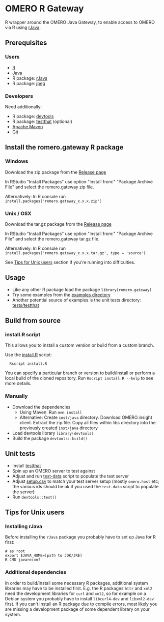 # OMERO R Gateway

R wrapper around the OMERO Java Gateway, to enable access to OMERO via R using [rJava](https://cran.r-project.org/web/packages/rJava/index.html).

## Prerequisites

### Users

* [R](https://www.r-project.org/)
* [Java](http://openjdk.java.net/)
* R package: [rJava](https://cran.r-project.org/web/packages/rJava/index.html)
* R package: [jpeg](https://cran.r-project.org/web/packages/jpeg/index.html)

### Developers

Need additionally:

* R package: [devtools](https://cran.r-project.org/web/packages/devtools/index.html)
* R package: [testthat](https://cran.r-project.org/web/packages/testthat/index.html) (optional)
* [Apache Maven](https://maven.apache.org/)
* [Git](https://git-scm.com/)


## Install the romero.gateway R package

### Windows

Download the zip package from the [Release page](https://github.com/ome/rOMERO-gateway/releases)

In RStudio "Install Packages" use option "Install from:" "Package Archive File" and select the romero.gateway zip file.

Alternatively: In R console run `install.packages('romero.gateway_x.x.x.zip')`

### Unix / OSX

Download the tar.gz package from the [Release page](https://github.com/ome/rOMERO-gateway/releases)

In RStudio "Install Packages" use option "Install from:" "Package Archive File" and select the romero.gateway tar.gz file.

Alternatively: In R console run `install.packages('romero.gateway_x.x.x.tar.gz', type = 'source')`

See [Tips for Unix users](#tips-for-unix-users) section if you're running into difficulties.

## Usage

* Like any other R package load the package ```library(romero.gateway)```
* Try some examples from the [examples directory](examples)
* Another potential source of examples is the unit tests directory: [tests/testthat](tests/testthat)

## Build from source

### install.R script

This allows you to install a custom version or build from a custom branch.

Use the [install.R](install.R) script:

```
  Rscript install.R
```

You can specify a particular branch or version to build/install or perform a local build of the cloned repository. Run `Rscript install.R --help` to see more details.

### Manually

* Download the dependencies
  * Using Maven: Run `mvn install`
  * Alternative: Create `inst/java` directory. Download OMERO.insight client. Extract the zip file. Copy all files within libs directory into the previously created `inst/java` directory
* Load devtools library `library(devtools)`
* Build the package `devtools::build()`

## Unit tests

* Install [testthat](https://cran.r-project.org/web/packages/testthat/index.html)
* Spin up an OMERO server to test against
* Adjust and run [test-data](.omeroci/test-data) script to populate 
the test server
* Adjust [setup.csv](tests/testthat/setup.csv) to match your test server setup (mostly `omero.host` etc; the various ids should be ok if you used the `test-data` script
to populate the server)
* Run ```devtools::test()```


## Tips for Unix users

### Installing rJava

Before installing the `rJava` package you probably have to set up Java for R first:
```
# as root
export $JAVA_HOME=[path to JDK/JRE]
R CMD javareconf
```

### Additional dependencies

In order to build/install some necessary R packages, additional system libraries may
have to be installed first. E.g. the R packages `httr` and `xml2` need the development libraries for
`curl` and `xml2`, so for example on a Debian system you probably have to install `libcurl4-dev`
and `libxml2-dev` first.
If you can't install an R package due to compile errors, most likely you are missing a development 
package of some dependent library on your system.


